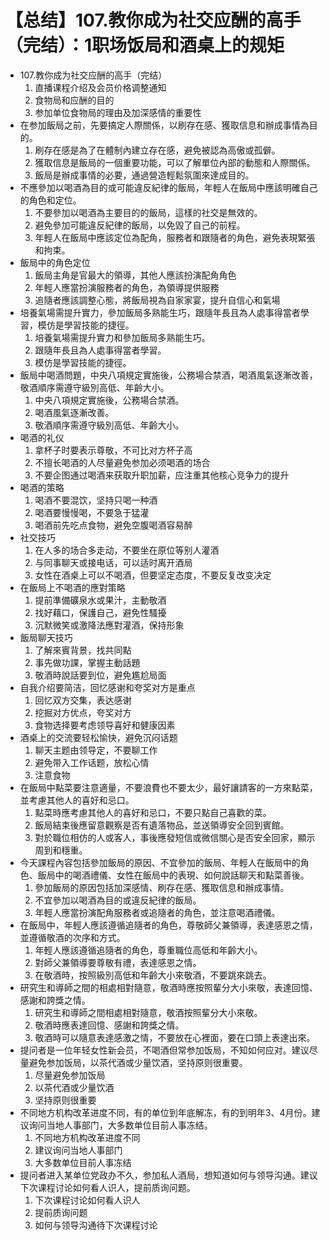 # 【总结】107.教你成为社交应酬的高手（完结）：1职场饭局和酒桌上的规矩

-   107.教你成为社交应酬的高手（完结）
    1.  直播课程介绍及会员价格调整通知
    2.  食物局和应酬的目的
    3.  参加单位食物局的理由及加深感情的重要性
-   在参加飯局之前，先要搞定人際關係，以刷存在感、獲取信息和辦成事情為目的。
    1.  刷存在感是為了在體制內建立存在感，避免被認為高傲或孤僻。
    2.  獲取信息是飯局的一個重要功能，可以了解單位內部的動態和人際關係。
    3.  飯局是辦成事情的必要，通過營造輕鬆氛圍來達成目的。
-   不應參加以喝酒為目的或可能違反紀律的飯局，年輕人在飯局中應該明確自己的角色和定位。
    1.  不要參加以喝酒為主要目的的飯局，這樣的社交是無效的。
    2.  避免參加可能違反紀律的飯局，以免毀了自己的前程。
    3.  年輕人在飯局中應該定位為配角，服務者和跟隨者的角色，避免表現緊張和拘束。
-   飯局中的角色定位
    1.  飯局主角是官最大的領導，其他人應該扮演配角角色
    2.  年輕人應當扮演服務者的角色，為領導提供服務
    3.  追隨者應該調整心態，將飯局視為自家家宴，提升自信心和氣場
-   培養氣場需提升實力，參加飯局多熟能生巧，跟隨年長且為人處事得當者學習，模仿是學習技能的捷徑。
    1.  培養氣場需提升實力和參加飯局多熟能生巧。
    2.  跟隨年長且為人處事得當者學習。
    3.  模仿是學習技能的捷徑。
-   飯局中喝酒問題，中央八項規定實施後，公務場合禁酒，喝酒風氣逐漸改善，敬酒順序需遵守級別高低、年齡大小。
    1.  中央八項規定實施後，公務場合禁酒。
    2.  喝酒風氣逐漸改善。
    3.  敬酒順序需遵守級別高低、年齡大小。
-   喝酒的礼仪
    1.  拿杯子时要表示尊敬，不可比对方杯子高
    2.  不擅长喝酒的人尽量避免参加必须喝酒的场合
    3.  不要企图通过喝酒来获取升职加薪，应注重其他核心竞争力的提升
-   喝酒的策略
    1.  喝酒不要混饮，坚持只喝一种酒
    2.  喝酒要慢慢喝，不要急于猛灌
    3.  喝酒前先吃点食物，避免空腹喝酒容易醉
-   社交技巧
    1.  在人多的场合多走动，不要坐在原位等别人灌酒
    2.  与同事聊天或接电话，可以适时离开酒局
    3.  女性在酒桌上可以不喝酒，但要坚定态度，不要反复改变决定
-   在飯局上不喝酒的應對策略
    1.  提前準備礦泉水或果汁，主動敬酒
    2.  找好藉口，保護自己，避免性騷擾
    3.  沉默微笑或激降法應對灌酒，保持形象
-   飯局聊天技巧
    1.  了解來賓背景，找共同點
    2.  事先做功課，掌握主動話題
    3.  敬酒時說話要到位，避免尷尬局面
-   自我介绍要简洁，回忆感谢和夸奖对方是重点
    1.  回忆双方交集，表达感谢
    2.  挖掘对方优点，夸奖对方
    3.  食物选择要考虑领导喜好和健康因素
-   酒桌上的交流要轻松愉快，避免沉闷话题
    1.  聊天主题由领导定，不要聊工作
    2.  避免带入工作话题，放松心情
    3.  注意食物
-   在飯局中點菜要注意適量，不要浪費也不要太少，最好讓請客的一方來點菜，並考慮其他人的喜好和忌口。
    1.  點菜時應考慮其他人的喜好和忌口，不要只點自己喜歡的菜。
    2.  飯局結束後應留意觀察是否有遺落物品，並送領導安全回到賓館。
    3.  對於職位相仿的人或客人，事後應發短信或微信關心是否安全回家，顯示周到和穩重。
-   今天課程內容包括參加飯局的原因、不宜參加的飯局、年輕人在飯局中的角色、飯局中的喝酒禮儀、女性在飯局中的表現、如何說話聊天和點菜善後。
    1.  參加飯局的原因包括加深感情、刷存在感、獲取信息和辦成事情。
    2.  不宜參加以喝酒為目的或違反紀律的飯局。
    3.  年輕人應當扮演配角服務者或追隨者的角色，並注意喝酒禮儀。
-   在飯局中，年輕人應該遵循追隨者的角色，尊敬師父兼領導，表達感恩之情，並遵循敬酒的次序和方式。
    1.  年輕人應該遵循追隨者的角色，尊重職位高低和年齡大小。
    2.  對師父兼領導要尊敬有禮，表達感恩之情。
    3.  在敬酒時，按照級別高低和年齡大小來敬酒，不要跳來跳去。
-   研究生和導師之間的相處相對隨意，敬酒時應按照輩分大小來敬，表達回憶、感謝和誇獎之情。
    1.  研究生和導師之間相處相對隨意，敬酒按照輩分大小來敬。
    2.  敬酒時應表達回憶、感謝和誇獎之情。
    3.  敬酒時可以隨意表達感激之情，不要放在心裡面，要在口頭上表達出來。
-   提问者是一位年轻女性新会员，不喝酒但常参加饭局，不知如何应对。建议尽量避免参加饭局，以茶代酒或少量饮酒，坚持原则很重要。
    1.  尽量避免参加饭局
    2.  以茶代酒或少量饮酒
    3.  坚持原则很重要
-   不同地方机构改革进度不同，有的单位到年底解冻，有的到明年3、4月份。建议询问当地人事部门，大多数单位目前人事冻结。
    1.  不同地方机构改革进度不同
    2.  建议询问当地人事部门
    3.  大多数单位目前人事冻结
-   提问者进入某单位党政办不久，参加私人酒局，想知道如何与领导沟通。建议下次课程讨论如何看人识人，提前质询问题。
    1.  下次课程讨论如何看人识人
    2.  提前质询问题
    3.  如何与领导沟通待下次课程讨论